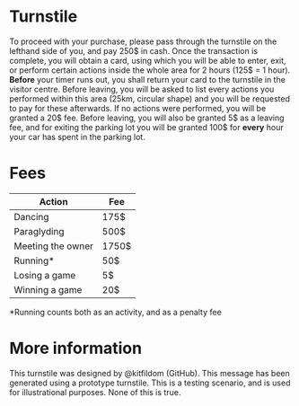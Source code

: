 # Turnstile
To proceed with your purchase, please pass through the turnstile on the lefthand side of you, and pay 250$ in cash. Once the transaction is complete, you will obtain a card, using which you will be able to enter, exit, or perform certain actions inside the whole area for 2 hours (125$ = 1 hour). **Before** your timer runs out, you shall return your card to the turnstile in the visitor centre. Before leaving, you will be asked to list every actions you performed within this area (25km, circular shape) and you will be requested to pay for these afterwards. If no actions were performed, you will be granted a 20$ fee. Before leaving, you will also be granted 5$ as a leaving fee, and for exiting the parking lot you will be granted 100$ for **every** hour your car has spent in the parking lot.
# Fees
| Action      | Fee |
| ----------- | ----------- |
| Dancing | 175$ |
| Paraglyding | 500$ |
| Meeting the owner | 1750$ |
| Running* | 50$ |
| Losing a game | 5$ |
| Winning a game| 20$ |
*Running counts both as an activity, and as a penalty fee

# More information
This turnstile was designed by @kitfildom (GitHub). This message has been generated using a prototype turnstile. This is a testing scenario, and is used for illustrational purposes. None of this is true.

